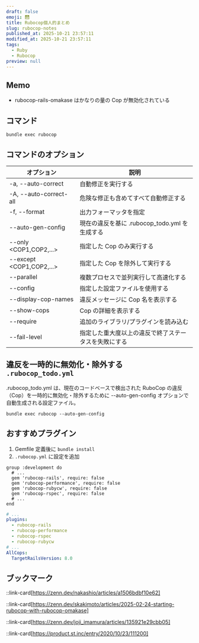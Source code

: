 ```yaml
---
draft: false
emoji: 🛗
title: Rubocop個人的まとめ
slug: rubocop-notes
published_at: 2025-10-21 23:57:11
modified_at: 2025-10-21 23:57:11
tags:
  - Ruby
  - Rubocop
preview: null
---
```


## Memo

- rubocop-rails-omakase はかなりの量の Cop が無効化されている

## コマンド

```sh:Terminal
bundle exec rubocop
```

## コマンドのオプション

| オプション               | 説明                                                 |
| ------------------------ | ---------------------------------------------------- |
| -a, --auto-correct       | 自動修正を実行する                                   |
| -A, --auto-correct-all   | 危険な修正も含めてすべて自動修正する                 |
| -f, --format <FORMATTER> | 出力フォーマッタを指定                               |
| --auto-gen-config        | 現在の違反を基に .rubocop_todo.yml を生成する        |
| --only <COP1,COP2,...>   | 指定した Cop のみ実行する                            |
| --except <COP1,COP2,...> | 指定した Cop を除外して実行する                      |
| --parallel               | 複数プロセスで並列実行して高速化する                 |
| --config <FILE>          | 指定した設定ファイルを使用する                       |
| --display-cop-names      | 違反メッセージに Cop 名を表示する                    |
| --show-cops <COP>        | Cop の詳細を表示する                                 |
| --require <LIB>          | 追加のライブラリ/プラグインを読み込む                |
| --fail-level <severity>  | 指定した重大度以上の違反で終了ステータスを失敗にする |

## 違反を一時的に無効化・除外する　`.rubocop_todo.yml`

.rubocop_todo.yml は、現在のコードベースで検出された RuboCop の違反（Cop）を一時的に無効化・除外するために --auto-gen-config オプションで自動生成される設定ファイル。

```sh:Terminal
bundle exec rubocop --auto-gen-config
```

## おすすめプラグイン

1. Gemfile 定義後に `bundle install`
2. `.rubocop.yml` に設定を追加

```ruby:Gemfile
group :development do
  # ...
  gem 'rubocop-rails', require: false
  gem 'rubocop-performance', require: false
  gem 'rubocop-rubycw', require: false
  gem 'rubocop-rspec', require: false
  # ...
end
```

```yaml:.rubocop.yml
# ...
plugins:
  - rubocop-rails
  - rubocop-performance
  - rubocop-rspec
  - rubocop-rubycw
# ...
AllCops:
  TargetRailsVersion: 8.0
```

## ブックマーク

::link-card[https://zenn.dev/nakashio/articles/a1506bdbf10e62]

::link-card[https://zenn.dev/skakimoto/articles/2025-02-24-starting-rubocop-with-rubocop-omakase]

::link-card[https://zenn.dev/joji_imamura/articles/135921e29cbb05]

::link-card[https://product.st.inc/entry/2020/10/23/111200]
